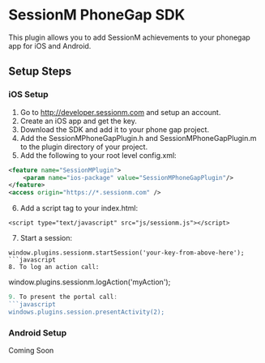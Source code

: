 SessionM PhoneGap SDK
===============
This plugin allows you to add SessionM achievements to your phonegap app for iOS and Android.

Setup Steps
---------------

### iOS Setup
1. Go to http://developer.sessionm.com and setup an account.
2. Create an iOS app and get the key.
3. Download the SDK and add it to your phone gap project.
4. Add the SessionMPhoneGapPlugin.h and SessionMPhoneGapPlugin.m to the plugin directory of your project.
5. Add the following to your root level config.xml:
```xml
<feature name="SessionMPlugin">
    <param name="ios-package" value="SessionMPhoneGapPlugin"/>
</feature>
<access origin="https://*.sessionm.com" /> 
```
6. Add a script tag to your index.html: 
```
<script type="text/javascript" src="js/sessionm.js"></script>
```
7. Start a session:
```
window.plugins.sessionm.startSession('your-key-from-above-here');
```javascript
8. To log an action call:
```
window.plugins.sessionm.logAction('myAction');
```javascript
9. To present the portal call:
```javascript
windows.plugins.session.presentActivity(2);
```
### Android Setup

Coming Soon
